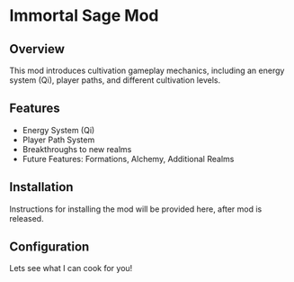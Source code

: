 # Immortal Sage Mod

## Overview
This mod introduces cultivation gameplay mechanics, including an energy system (Qi), player paths, and different cultivation levels.

## Features
- Energy System (Qi)
- Player Path System
- Breakthroughs to new realms
- Future Features: Formations, Alchemy, Additional Realms

## Installation
Instructions for installing the mod will be provided here, after mod is released.

## Configuration
Lets see what I can cook for you!
